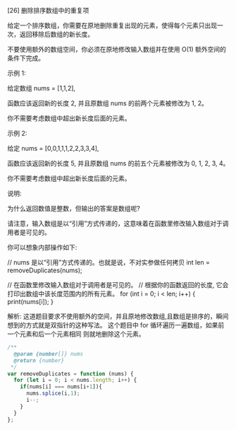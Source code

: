 
  [26] 删除排序数组中的重复项
 
  给定一个排序数组，你需要在原地删除重复出现的元素，使得每个元素只出现一次，返回移除后数组的新长度。
  
  不要使用额外的数组空间，你必须在原地修改输入数组并在使用 O(1) 额外空间的条件下完成。
  
  示例 1:
  
  给定数组 nums = [1,1,2], 
  
  函数应该返回新的长度 2, 并且原数组 nums 的前两个元素被修改为 1, 2。 
  
  你不需要考虑数组中超出新长度后面的元素。
  
  示例 2:
  
  给定 nums = [0,0,1,1,1,2,2,3,3,4],
  
  函数应该返回新的长度 5, 并且原数组 nums 的前五个元素被修改为 0, 1, 2, 3, 4。
  
  你不需要考虑数组中超出新长度后面的元素。
  
  
  说明:
  
  为什么返回数值是整数，但输出的答案是数组呢?
  
  请注意，输入数组是以“引用”方式传递的，这意味着在函数里修改输入数组对于调用者是可见的。
  
  你可以想象内部操作如下:
  
  // nums 是以“引用”方式传递的。也就是说，不对实参做任何拷贝
  int len = removeDuplicates(nums);
  
  // 在函数里修改输入数组对于调用者是可见的。
  // 根据你的函数返回的长度, 它会打印出数组中该长度范围内的所有元素。
  for (int i = 0; i < len; i++) {
  print(nums[i]);
  }

  解析: 这道题目要求不使用额外的空间，并且原地修改数组,且数组是排序的，瞬间想到的方式就是双指针的这种写法。
  这个题目中 for 循环遍历一遍数组，如果前一个元素和后一个元素相同 则就地删除这个元素。
  
```js
/**
  @param {number[]} nums
  @return {number}
 */
var removeDuplicates = function (nums) {
  for (let i = 0; i < nums.length; i++) {
    if(nums[i] === nums[i+1]){
      nums.splice(i,1);
      i--;
    }
  }
};
```

